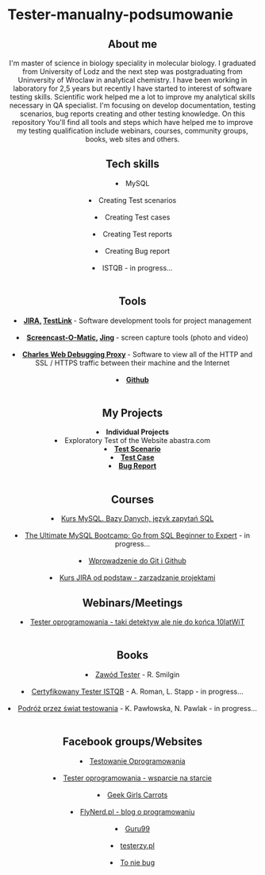 # Tester-manualny-podsumowanie

<header>
<h2>About me</h2>
<header/>


I'm master of science in biology speciality in molecular biology. I graduated from University of Lodz and the next step was postgraduating from Uninversity of Wroclaw in analytical chemistry. I have been working in laboratory for 2,5 years but recently I have started to interest of software testing skills. Scientific work helped me a lot to improve my analytical skills necessary in QA specialist.
I'm focusing on develop documentation, testing scenarios, bug reports creating and other testing knowledge. On this repository You'll find all tools and steps which have helped me to improve my testing qualification include webinars, courses, community groups, books, web sites and others.


<h2>Tech skills</h2>

<li><span style>MySQL
  </span></li> <br/>

<li><span style>Creating Test scenarios
  </span></li> <br/>

<li><span style>Creating Test cases
  </span></li> <br/>

<li><span style>Creating Test reports
  </span></li> <br/>

<li><span style>Creating Bug report
  </span></li> <br/>

<li><span style>ISTQB - in progress...
  </span></li>  <br/>


<h2>Tools</h2>

<li>
  <span style><b>
      <a href="https://www.atlassian.com/pl/software/jira">JIRA,</a> 
      <a href="http://testlink.org/">TestLink</a>
    </b> - Software development tools for project management
  </span></li> <br/>
  
<li>
  <span style><b>
    <a href="https://screencast-o-matic.com/">Screencast-O-Matic,</a>
    <a href="https://www.techsmith.com/jing-tool.html">Jing</a>
    </b> - screen capture tools (photo and video)
  </span></li> <br/>
  
<li>
  <span style><b>
    <a href="https://www.charlesproxy.com/">Charles Web Debugging Proxy</a>
    </b> - Software to view all of the HTTP and SSL / HTTPS traffic between their machine and the Internet  
  </span></li> <br/>
  
<li>
  <span style><b>
    <a href="https://github.com/">Github</a>
    </b>
  </span></li> <br/>
  
  
 <h2>My Projects</h2>
 
 <li><span style><b>Individual Projects</b></li>
  <li><span style>Exploratory Test of the Website abastra.com</span></li>
                    <li><span style><b><a href="https://docs.google.com/spreadsheets/d/1gqdE1EaQb1KXTxgxoXOB8zVkxpBjjpiP/edit#gid=1276846784">Test Scenario</b></a></li>
                    <li><span style><b><a href="https://docs.google.com/spreadsheets/d/1YWj-KOR7EMsu_wu0CHcVDrqelyumL9hG/edit#gid=895458969">Test Case</b></a></li>
                    <li><span style><b><a href="https://docs.google.com/spreadsheets/d/1FOTvcLlw0_kdAW1215SDQaTSYXVjhULc/edit#gid=374608489">Bug Report</b></a>
                      </span></li> <br/>
                
  
<h2>Courses</h2>

<li>
  <span style>
    <a href="https://miroslawzelent.pl/kurs-mysql/">Kurs MySQL. Bazy Danych, język zapytań SQL</a>
  </span></li> <br/>
  
<li>
  <span style>
    <a href="https://www.udemy.com/course/the-ultimate-mysql-bootcamp-go-from-sql-beginner-to-expert/">The Ultimate MySQL Bootcamp: Go from SQL Beginner to Expert</a> - in progress...
      </span></li> <br/>
  
<li>
  <span style>
    <a href="https://www.udemy.com/course/kurs-git-i-github-od-podstaw/">Wprowadzenie do Git i Github</a>
      </span></li> <br/>
  
<li>
  <span style>
    <a href="https://strefakursow.pl/kursy/programowanie/kurs_jira_od_podstaw_-_zarzadzanie_projektami.html">Kurs JIRA od podstaw - zarządzanie projektami</a>
    
    
<h2>Webinars/Meetings</h2>

<li>
  <span style>
    <a href="https://www.facebook.com/events/383192025682843/">Tester oprogramowania - taki detektyw ale nie do końca 10latWiT</a>
  </span></li> <br/>
  
  
<h2>Books</h2>

<li>
  <span style>
    <a href="https://www.empik.com/zawod-tester-od-decyzji-do-zdobycia-doswiadczenia-smilgin-radoslaw,p1214300025,ksiazka-p?gclid=CjwKCAiAv4n9BRA9EiwA30WND5124T4eyVMj8WKobfZOVK5PPpdzLBihwOtSm8G8k0PiSBmpa4EafhoChEcQAvD_BwE&gclsrc=aw.ds">Zawód Tester</a> - R. Smilgin
  </span></li> <br/>
  
<li>
  <span style>
    <a href="https://helion.pl/ksiazki/certyfikowany-tester-istqb-poziom-podstawowy-adam-roman-lucjan-stapp,ctispp.htm#format/d">Certyfikowany Tester ISTQB</a> - A. Roman, L. Stapp - in progress...
  </span></li> <br/>
  
 <li>
  <span style>
    <a href="https://www.funwithbugs.com/store/">Podróż przez świat testowania</a> - K. Pawłowska, N. Pawlak - in progress...
  </span></li> <br/>
  
  
 <h2>Facebook groups/Websites</h2>
 
 <li>
  <span style>
    <a href="https://www.facebook.com/groups/TestowanieOprogramowania/">Testowanie Oprogramowania</a>
  </span></li> <br/>
  
 <li>
  <span style>
    <a href="https://www.facebook.com/groups/testeroprogramowania/">Tester oprogramowania - wsparcie na starcie</a>
  </span></li> <br/>
  
 <li>
  <span style>
    <a href="https://www.facebook.com/ggcarrots">Geek Girls Carrots</a>
  </span></li> <br/>
  
 <li>
  <span style>
    <a href="https://www.flynerd.pl">FlyNerd.pl - blog o programowaniu</a>
  </span></li> <br/>
  
 <li>
  <span style>
    <a href="https://www.guru99.com">Guru99</a>
  </span></li> <br/>
  
 <li>
  <span style>
    <a href="https://testerzy.pl">testerzy.pl</a>
  </span></li> <br/>
  
 <li>
  <span style>
    <a href="https://www.toniebug.pl">To nie bug</a>
  </span></li> <br/>
  
 
  
  
  



